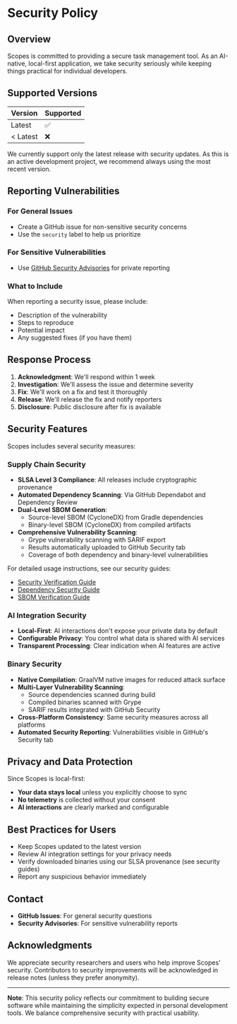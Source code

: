 # Security Policy

## Overview

Scopes is committed to providing a secure task management tool. As an AI-native, local-first application, we take security seriously while keeping things practical for individual developers.

## Supported Versions

| Version | Supported          |
| ------- | ------------------ |
| Latest  | :white_check_mark: |
| < Latest | :x:               |

We currently support only the latest release with security updates. As this is an active development project, we recommend always using the most recent version.

## Reporting Vulnerabilities

### For General Issues

- Create a GitHub issue for non-sensitive security concerns
- Use the `security` label to help us prioritize

### For Sensitive Vulnerabilities

- Use [GitHub Security Advisories](https://github.com/kamiazya/scopes/security/advisories) for private reporting

### What to Include
When reporting a security issue, please include:
- Description of the vulnerability
- Steps to reproduce
- Potential impact
- Any suggested fixes (if you have them)

## Response Process

1. **Acknowledgment**: We'll respond within 1 week
2. **Investigation**: We'll assess the issue and determine severity
3. **Fix**: We'll work on a fix and test it thoroughly
4. **Release**: We'll release the fix and notify reporters
5. **Disclosure**: Public disclosure after fix is available

## Security Features

Scopes includes several security measures:

### Supply Chain Security
- **SLSA Level 3 Compliance**: All releases include cryptographic provenance
- **Automated Dependency Scanning**: Via GitHub Dependabot and Dependency Review
- **Dual-Level SBOM Generation**:
  - Source-level SBOM (CycloneDX) from Gradle dependencies
  - Binary-level SBOM (CycloneDX) from compiled artifacts
- **Comprehensive Vulnerability Scanning**:
  - Grype vulnerability scanning with SARIF export
  - Results automatically uploaded to GitHub Security tab
  - Coverage of both dependency and binary-level vulnerabilities

For detailed usage instructions, see our security guides:
- [Security Verification Guide](./docs/guides/security-verification.md)
- [Dependency Security Guide](./docs/guides/dependency-security.md)
- [SBOM Verification Guide](./docs/guides/sbom-verification.md)

### AI Integration Security
- **Local-First**: AI interactions don't expose your private data by default
- **Configurable Privacy**: You control what data is shared with AI services
- **Transparent Processing**: Clear indication when AI features are active

### Binary Security
- **Native Compilation**: GraalVM native images for reduced attack surface
- **Multi-Layer Vulnerability Scanning**:
  - Source dependencies scanned during build
  - Compiled binaries scanned with Grype
  - SARIF results integrated with GitHub Security
- **Cross-Platform Consistency**: Same security measures across all platforms
- **Automated Security Reporting**: Vulnerabilities visible in GitHub's Security tab

## Privacy and Data Protection

Since Scopes is local-first:
- **Your data stays local** unless you explicitly choose to sync
- **No telemetry** is collected without your consent
- **AI interactions** are clearly marked and configurable

## Best Practices for Users

- Keep Scopes updated to the latest version
- Review AI integration settings for your privacy needs
- Verify downloaded binaries using our SLSA provenance (see security guides)
- Report any suspicious behavior immediately

## Contact

- **GitHub Issues**: For general security questions
- **Security Advisories**: For sensitive vulnerability reports

## Acknowledgments

We appreciate security researchers and users who help improve Scopes' security. Contributors to security improvements will be acknowledged in release notes (unless they prefer anonymity).

---

**Note**: This security policy reflects our commitment to building secure software while maintaining the simplicity expected in personal development tools. We balance comprehensive security with practical usability.
